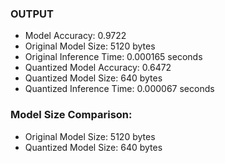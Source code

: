 ### OUTPUT
- Model Accuracy: 0.9722
- Original Model Size: 5120 bytes
- Original Inference Time: 0.000165 seconds
- Quantized Model Accuracy: 0.6472
- Quantized Model Size: 640 bytes
- Quantized Inference Time: 0.000067 seconds
### Model Size Comparison:
- Original Model Size: 5120 bytes
- Quantized Model Size: 640 bytes
